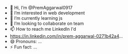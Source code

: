 - 👋 Hi, I’m @PremAggarwal0917
- 👀 I’m interested in web development 
- 🌱 I’m currently learning js
- 💞️ I’m looking to collaborate on team
- 📫 How to reach me LinkedIn I'd
- https://in.linkedin.com/in/prem-aggarwal-0271b42a4...
- 😄 Pronouns: ...
- ⚡ Fun fact: ...

<!---
PremAggarwal0917/PremAggarwal0917 is a ✨ special ✨ repository because its `README.md` (this file) appears on your GitHub profile.
You can click the Preview link to take a look at your changes.
--->
